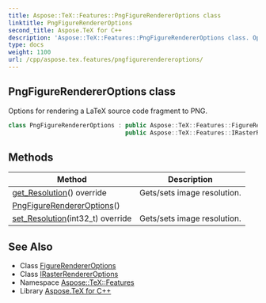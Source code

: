 ```yaml
---
title: Aspose::TeX::Features::PngFigureRendererOptions class
linktitle: PngFigureRendererOptions
second_title: Aspose.TeX for C++
description: 'Aspose::TeX::Features::PngFigureRendererOptions class. Options for rendering a LaTeX source code fragment to PNG in C++.'
type: docs
weight: 1100
url: /cpp/aspose.tex.features/pngfigurerendereroptions/
---
```

## PngFigureRendererOptions class


Options for rendering a LaTeX source code fragment to PNG.

```cpp
class PngFigureRendererOptions : public Aspose::TeX::Features::FigureRendererOptions,
                                 public Aspose::TeX::Features::IRasterRendererOptions
```

## Methods

| Method | Description |
| --- | --- |
| [get_Resolution](./get_resolution/)() override | Gets/sets image resolution. |
| [PngFigureRendererOptions](./pngfigurerendereroptions/)() |  |
| [set_Resolution](./set_resolution/)(int32_t) override | Gets/sets image resolution. |
## See Also

* Class [FigureRendererOptions](../figurerendereroptions/)
* Class [IRasterRendererOptions](../irasterrendereroptions/)
* Namespace [Aspose::TeX::Features](../)
* Library [Aspose.TeX for C++](../../)
